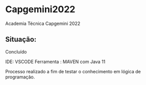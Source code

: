 # Capgemini2022
Academia Técnica Capgemini 2022

## Situação:
Concluído


IDE: VSCODE
Ferramenta : MAVEN com Java 11

Processo realizado a fim de testar o conhecimento em lógica de programação.

